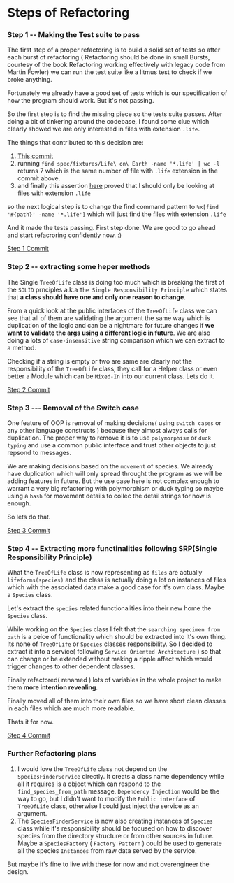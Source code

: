 # Steps of Refactoring

### Step 1 -- Making the Test suite to pass
The first step of a proper refactoring is to build a solid set of tests so after each burst of refactoring ( Refactoring should be done in small Bursts, courtesy of the book Refactoring working effectively with legacy code from Martin Fowler) we can run the test suite like a litmus test to check if we broke anything.

Fortunately we already have a good set of tests which is our specification of how the program should work. But it's not passing.

So the first step is to find the missing piece so the tests suite passes. After doing a bit of tinkering around the codebase, I found some clue which clearly showed we are only interested in files with extension ```.life```. 

The things that contributed to this decision are:

1. [This commit](https://github.com/joycse06/trike-refactoring-test/commit/304c2a02c495b98eb42677d07ecefcd02ea5ae57)    
2. running ```find spec/fixtures/Life\ on\ Earth -name '*.life' | wc -l``` returns 7 which is the same number of file with ```.life``` extension in the commit above.
3. and finally this assertion [here](https://github.com/joycse06/trike-refactoring-test/blob/master/spec/tree_of_life_spec.rb#L25) proved that I should only be looking at files with extension ```.life```

so the next logical step is to change the find command pattern to ```%x[find '#{path}' -name '*.life']``` which will just find the files with extension ```.life```

And it made the tests passing. First step done. We are good to go ahead and start refacroring confidently now. :)

[Step 1 Commit](https://github.com/joycse06/trike-refactoring-test/commit/b38db4abcb1ce119e4cfc579a71c53fa01c7f092)

### Step 2 -- extracting some heper methods

The Single ```TreeOfLife``` class is doing too much which is breaking the first of the ```SOLID``` prnciples a.k.a ```The Single Responsibility Principle``` which states that **a class should have one and only one reason to change**.

From a quick look at the public interfaces of the ```TreeOfLife``` class we can see that all of them are validating the argument the same way which is duplication of the logic and can be a nightmare for future changes if **we want to validate the args using a different logic in future**.
We are also doing a lots of ```case-insensitive``` string comparison which we can extract to a method.

Checking if a string is empty or two are same are clearly not the responsibility of the ```TreeOfLife``` class, they call for a Helper class or even better a Module which can be ```Mixed-In``` into our current class. Lets do it.

[Step 2 Commit](https://github.com/joycse06/trike-refactoring-test/commit/2fd284ef90e0c1895cd975211961b88dd38bee7e)


### Step 3 --- Removal of the Switch case
One feature of OOP is removal of making decisions( using ```switch cases``` or any other language constructs ) because they almost always calls for duplication. The proper way to remove it is to use ```polymorphism``` or ``` duck typing ``` and use a common public interface and trust other objects to just repsond to messages.

We are making decisions based on the ```movement``` of species. We already have duplication which will only spread throught the program as we will be adding features in future. But the use case here is not complex enough to warrant a very big refactoring with polymorphism or duck typing so maybe using a ```hash``` for movement details to collec the detail strings for now is enough.

So lets do that.

[Step 3 Commit](https://github.com/joycse06/trike-refactoring-test/commit/eb7ee43d41bef51d57114c61da5b69e2dacdf122)

### Step 4 -- Extracting more functinalities following SRP(Single Responsibility Principle)

What the ```TreeOfLife``` class is now representing as ```files``` are actually ```lifeforms(species)``` and the class is actually doing a lot on instances of files which with the associated data make a good case for it's own class. Maybe a ```Species``` class.

Let's extract the ```species``` related functionalities into their new home the ```Species``` class.

While working on the ```Species``` class I felt that the ```searching specimen from path``` is a peice of functionality which should be extracted into it's own thing. Its none of ```TreeOfLife``` or ```Species``` classes responsibility. So I decided to extract it into a service( following ```Service Oriented Architecture``` ) so that can change or be extended without making a ripple affect which would trigger changes to other dependent classes.

Finally refactored( renamed ) lots of variables in the whole project to make them **more intention revealing**.

Finally moved all of them into their own files so we have short clean classes in each files which are much more readable.

Thats it for now.

[Step 4 Commit](https://github.com/joycse06/trike-refactoring-test/commit/ca37f439d8eb24af9b7e83c37a4e11a2a250745d)

### Further Refactoring plans

1. I would love the ```TreeOfLife``` class not depend on the ```SpeciesFinderService``` directly. It creats a class name dependency while all it requires is a object which can respond to the ```find_species_from_path``` message. ```Dependency Injection``` would be the way to go, but I didn't want to modify the ```Public interface``` of ```TreeOfLife``` class, otherwise I could just inject the service as an argument.
2. The ```SpeciesFinderService``` is now also creating instances of ```Species``` class while it's responsibility should be focused on how to discover species from the directory structure or from other sources in future. Maybe a ```SpeciesFactory``` ( ```Factory Pattern``` ) could be used to generate all the species ```Instances``` from raw data served by the service.

But maybe it's fine to live with these for now and not overengineer the design.




